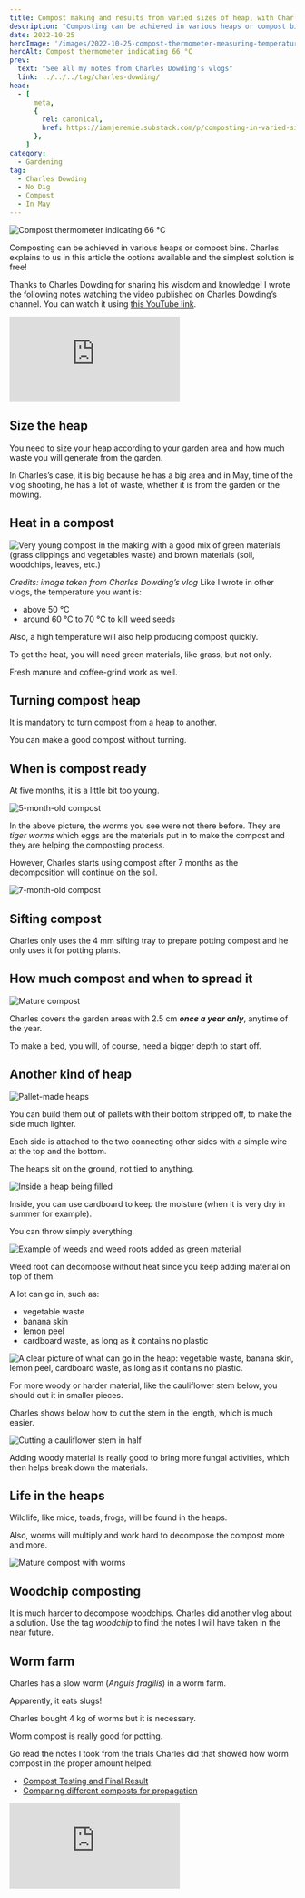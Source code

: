 ```yaml
---
title: Compost making and results from varied sizes of heap, with Charles Dowding
description: "Composting can be achieved in various heaps or compost bins. Charles explains to us in this article the options available and the simplest solution is free!"
date: 2022-10-25
heroImage: '/images/2022-10-25-compost-thermometer-measuring-temperature-in-a-heap.jpg'
heroAlt: Compost thermometer indicating 66 °C
prev:
  text: "See all my notes from Charles Dowding's vlogs"
  link: ../../../tag/charles-dowding/
head:
  - [
      meta,
      {
        rel: canonical,
        href: https://iamjeremie.substack.com/p/composting-in-varied-sizes-heap-charles-dowding,
      },
    ]
category:
  - Gardening
tag:
  - Charles Dowding
  - No Dig
  - Compost
  - In May
---
```


![Compost thermometer indicating 66 °C](/images/2022-10-25-compost-thermometer-measuring-temperature-in-a-heap.jpg 'Credits: image taken from Charles Dowding’s vlog')

Composting can be achieved in various heaps or compost bins. Charles explains to us in this article the options available and the simplest solution is free!

<!-- more -->

Thanks to Charles Dowding for sharing his wisdom and knowledge! I wrote the following notes watching the video published on Charles Dowding’s channel. You can watch it using [this YouTube link](https://www.youtube.com/watch?v=VhHshAf2lpM).

<!-- markdownlint-disable MD033 -->
<p class="newsletter-wrapper"><iframe class="newsletter-embed" src="https://iamjeremie.substack.com/embed" frameborder="0" scrolling="no"></iframe></p>

## Size the heap

You need to size your heap according to your garden area and how much waste you will generate from the garden.

In Charles’s case, it is big because he has a big area and in May, time of the vlog shooting, he has a lot of waste, whether it is from the garden or the mowing.

## Heat in a compost

![Very young compost in the making with a good mix of green materials (grass clippings and vegetables waste) and brown materials (soil, woodchips, leaves, etc.)](./images/very-young-compost.jpg)

_Credits: image taken from Charles Dowding’s vlog_ Like I wrote in other vlogs, the temperature you want is:

- above 50 °C
- around 60 °C to 70 °C to kill weed seeds

Also, a high temperature will also help producing compost quickly.

To get the heat, you will need green materials, like grass, but not only.

Fresh manure and coffee-grind work as well.

## Turning compost heap

It is mandatory to turn compost from a heap to another.

You can make a good compost without turning.

## When is compost ready

At five months, it is a little bit too young.

![5-month-old compost](./images/5-months-old-compost.jpg 'Credits: image taken from Charles Dowding’s vlog')

In the above picture, the worms you see were not there before. They are _tiger worms_ which eggs are the materials put in to make the compost and they are helping the composting process.

However, Charles starts using compost after 7 months as the decomposition will continue on the soil.

![7-month-old compost](./images/7-months-old-compost.jpg 'Credits: image taken from Charles Dowding’s vlog')

## Sifting compost

Charles only uses the 4 mm sifting tray to prepare potting compost and he only uses it for potting plants.

## How much compost and when to spread it

![Mature compost](./images/mature-compost.jpg 'Credits: image taken from Charles Dowding’s vlog')

Charles covers the garden areas with 2.5 cm **_once a year only_**, anytime of the year.

To make a bed, you will, of course, need a bigger depth to start off.

## Another kind of heap

![Pallet-made heaps](./images/pallet-heaps.jpg 'Credits: image taken from Charles Dowding’s vlog')

You can build them out of pallets with their bottom stripped off, to make the side much lighter.

Each side is attached to the two connecting other sides with a simple wire at the top and the bottom.

The heaps sit on the ground, not tied to anything.

![Inside a heap being filled](./images/inside-a-heap-being-filled.jpg 'Credits: image taken from Charles Dowding’s vlog')

Inside, you can use cardboard to keep the moisture (when it is very dry in summer for example).

You can throw simply everything.

![Example of weeds and weed roots added as green material](./images/example-of-weed-roots.jpg 'Credits: image taken from Charles Dowding’s vlog')

Weed root can decompose without heat since you keep adding material on top of them.

A lot can go in, such as:

- vegetable waste
- banana skin
- lemon peel
- cardboard waste, as long as it contains no plastic

![A clear picture of what can go in the heap: vegetable waste, banana skin, lemon peel, cardboard waste, as long as it contains no plastic.](./images/a-lot-can-go-in.jpg 'Credits: image taken from Charles Dowding’s vlog')

For more woody or harder material, like the cauliflower stem below, you should cut it in smaller pieces.

Charles shows below how to cut the stem in the length, which is much easier.

![Cutting a cauliflower stem in half](./images/cutting-a-cauliflower-stem.jpg 'Credits: image taken from Charles Dowding’s vlog')

Adding woody material is really good to bring more fungal activities, which then helps break down the materials.

## Life in the heaps

Wildlife, like mice, toads, frogs, will be found in the heaps.

Also, worms will multiply and work hard to decompose the compost more and more.

![Mature compost with worms](./images/mature-compost-from-pallet-heap.jpg 'Credits: image taken from Charles Dowding’s vlog')

## Woodchip composting

It is much harder to decompose woodchips. Charles did another vlog about a solution. Use the tag _woodchip_ to find the notes I will have taken in the near future.

## Worm farm

Charles has a slow worm (_Anguis fragilis_) in a worm farm.

Apparently, it eats slugs!

Charles bought 4 kg of worms but it is necessary.

Worm compost is really good for potting.

Go read the notes I took from the trials Charles did that showed how worm compost in the proper amount helped:

- [Compost Testing and Final Result](../compost-testing-and-final-result-charles-dowding/README.md)
- [Comparing different composts for propagation](../comparing-different-composts-for-propagation-charles-dowding/README.md)

<!-- markdownlint-disable MD033 -->
<p class="newsletter-wrapper"><iframe class="newsletter-embed" src="https://iamjeremie.substack.com/embed" frameborder="0" scrolling="no"></iframe></p>
